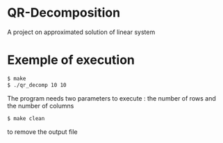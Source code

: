 # QR-Decomposition
A project on approximated solution of linear system

# Exemple of execution
```bash
$ make
$ ./qr_decomp 10 10
```

The program needs two parameters to execute : the number of rows and the number of columns


```bash
$ make clean
```
to remove the output file
